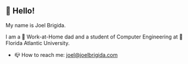 ## :loudspeaker:  Hello!

My name is Joel Brigida.

I am a :house_with_garden: Work-at-Home dad and a student of Computer Engineering at :school: Florida Atlantic University.

- :mailbox_closed: How to reach me: joel@joelbrigida.com

